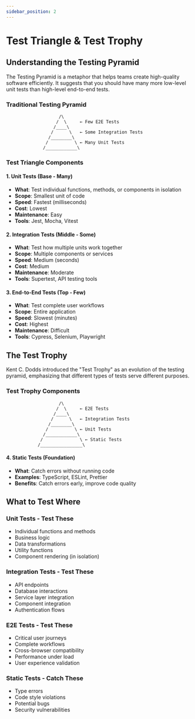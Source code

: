 ```yaml
---
sidebar_position: 2
---
```


# Test Triangle & Test Trophy

## Understanding the Testing Pyramid

The Testing Pyramid is a metaphor that helps teams create high-quality software efficiently. It suggests that you should have many more low-level unit tests than high-level end-to-end tests.

### Traditional Testing Pyramid

```
                    /\
                   /  \     ← Few E2E Tests
                  /____\
                 /      \   ← Some Integration Tests
                /________\
               /          \ ← Many Unit Tests
              /____________\
```

### Test Triangle Components

#### 1. Unit Tests (Base - Many)
- **What**: Test individual functions, methods, or components in isolation
- **Scope**: Smallest unit of code
- **Speed**: Fastest (milliseconds)
- **Cost**: Lowest
- **Maintenance**: Easy
- **Tools**: Jest, Mocha, Vitest

#### 2. Integration Tests (Middle - Some)
- **What**: Test how multiple units work together
- **Scope**: Multiple components or services
- **Speed**: Medium (seconds)
- **Cost**: Medium
- **Maintenance**: Moderate
- **Tools**: Supertest, API testing tools

#### 3. End-to-End Tests (Top - Few)
- **What**: Test complete user workflows
- **Scope**: Entire application
- **Speed**: Slowest (minutes)
- **Cost**: Highest
- **Maintenance**: Difficult
- **Tools**: Cypress, Selenium, Playwright

## The Test Trophy

Kent C. Dodds introduced the "Test Trophy" as an evolution of the testing pyramid, emphasizing that different types of tests serve different purposes.

### Test Trophy Components

```
                    /\
                   /  \     ← E2E Tests
                  /____\
                 /      \   ← Integration Tests
                /________\
               /          \ ← Unit Tests
              /____________\
             /              \ ← Static Tests
            /________________\
```

#### 4. Static Tests (Foundation)
- **What**: Catch errors without running code
- **Examples**: TypeScript, ESLint, Prettier
- **Benefits**: Catch errors early, improve code quality

## What to Test Where

### Unit Tests - Test These
- Individual functions and methods
- Business logic
- Data transformations
- Utility functions
- Component rendering (in isolation)

### Integration Tests - Test These
- API endpoints
- Database interactions
- Service layer integration
- Component integration
- Authentication flows

### E2E Tests - Test These
- Critical user journeys
- Complete workflows
- Cross-browser compatibility
- Performance under load
- User experience validation

### Static Tests - Catch These
- Type errors
- Code style violations
- Potential bugs
- Security vulnerabilities